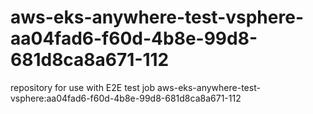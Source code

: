 # aws-eks-anywhere-test-vsphere-aa04fad6-f60d-4b8e-99d8-681d8ca8a671-112
repository for use with E2E test job aws-eks-anywhere-test-vsphere:aa04fad6-f60d-4b8e-99d8-681d8ca8a671-112
